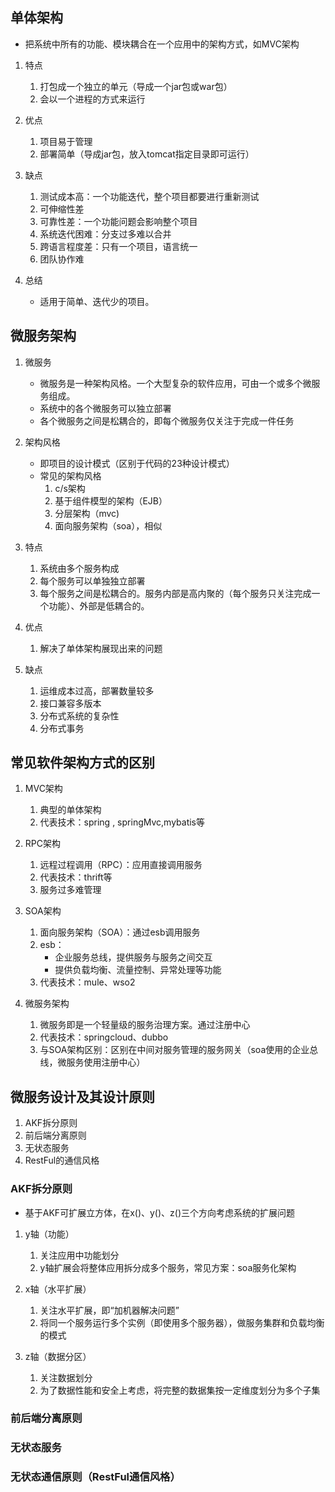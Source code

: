 ## 单体架构
* 把系统中所有的功能、模块耦合在一个应用中的架构方式，如MVC架构

1. 特点
    1. 打包成一个独立的单元（导成一个jar包或war包）
    2. 会以一个进程的方式来运行

2. 优点
    1. 项目易于管理
    2. 部署简单（导成jar包，放入tomcat指定目录即可运行）

3. 缺点
    1. 测试成本高：一个功能迭代，整个项目都要进行重新测试
    2. 可伸缩性差
    3. 可靠性差：一个功能问题会影响整个项目
    4. 系统迭代困难：分支过多难以合并
    5. 跨语言程度差：只有一个项目，语言统一
    6. 团队协作难

4. 总结
    * 适用于简单、迭代少的项目。

## 微服务架构
1. 微服务
    * 微服务是一种架构风格。一个大型复杂的软件应用，可由一个或多个微服务组成。
    * 系统中的各个微服务可以独立部署
    * 各个微服务之间是松耦合的，即每个微服务仅关注于完成一件任务

2. 架构风格
    * 即项目的设计模式（区别于代码的23种设计模式）
    * 常见的架构风格
        1. c/s架构
        2. 基于组件模型的架构（EJB）
        3. 分层架构（mvc)
        4. 面向服务架构（soa），相似

3. 特点
    1. 系统由多个服务构成
    2. 每个服务可以单独独立部署
    3. 每个服务之间是松耦合的。服务内部是高内聚的（每个服务只关注完成一个功能）、外部是低耦合的。

4. 优点
    1. 解决了单体架构展现出来的问题

5. 缺点
    1. 运维成本过高，部署数量较多
    2. 接口兼容多版本
    3. 分布式系统的复杂性
    4. 分布式事务

## 常见软件架构方式的区别
1. MVC架构
    1. 典型的单体架构
    2. 代表技术：spring , springMvc,mybatis等

2. RPC架构
    1. 远程过程调用（RPC）：应用直接调用服务
    2. 代表技术：thrift等
    3. 服务过多难管理

3. SOA架构
    1. 面向服务架构（SOA）：通过esb调用服务
    2. esb：
        * 企业服务总线，提供服务与服务之间交互
        * 提供负载均衡、流量控制、异常处理等功能
    3. 代表技术：mule、wso2

4. 微服务架构
    1. 微服务即是一个轻量级的服务治理方案。通过注册中心
    2. 代表技术：springcloud、dubbo
    3. 与SOA架构区别：区别在中间对服务管理的服务网关（soa使用的企业总线，微服务使用注册中心）

## 微服务设计及其设计原则
1. AKF拆分原则
2. 前后端分离原则
3. 无状态服务
4. RestFul的通信风格

### AKF拆分原则
* 基于AKF可扩展立方体，在x()、y()、z()三个方向考虑系统的扩展问题

1. y轴（功能）
    1. 关注应用中功能划分
    2. y轴扩展会将整体应用拆分成多个服务，常见方案：soa服务化架构

2. x轴（水平扩展）
    1. 关注水平扩展，即“加机器解决问题”
    2. 将同一个服务运行多个实例（即使用多个服务器），做服务集群和负载均衡的模式

3. z轴（数据分区）
    1. 关注数据划分
    2. 为了数据性能和安全上考虑，将完整的数据集按一定维度划分为多个子集

### 前后端分离原则

### 无状态服务

### 无状态通信原则（RestFul通信风格）